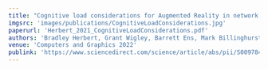 ```yaml
---
title: "Cognitive load considerations for Augmented Reality in network security training"
imgsrc: 'images/publications/CognitiveLoadConsiderations.jpg'
paperurl: 'Herbert_2021_CognitiveLoadConsiderations.pdf'
authors: 'Bradley Herbert, Grant Wigley, Barrett Ens, Mark Billinghurst'
venue: 'Computers and Graphics 2022'
publink: 'https://www.sciencedirect.com/science/article/abs/pii/S0097849321001874'
---
```

